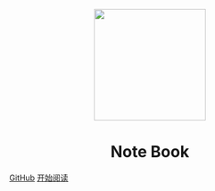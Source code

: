 <p align="center">
<img src="(https://github.com/realv5/realv5.github.io/img/logo.png" width="200" height="200"/>
</p>
<h1 align="center">Note Book</h1>

[GitHub](https://github.com/realv5/realv5.github.io)
[开始阅读](docs/HTTP)

